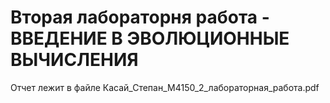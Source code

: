 # Вторая лабораторня работа - ВВЕДЕНИЕ В ЭВОЛЮЦИОННЫЕ ВЫЧИСЛЕНИЯ 
Отчет лежит в файле Касай_Степан_М4150_2_лабораторная_работа.pdf
